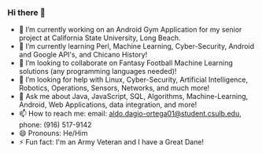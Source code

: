 ### Hi there 👋

- 🔭 I’m currently working on an Android Gym Application for my senior project at California State University, Long Beach.
- 🌱 I’m currently learning Perl, Machine Learning, Cyber-Security, Android and Google API's, and Chicano History! 
- 👯 I’m looking to collaborate on Fantasy Football Machine Learning solutions (any programming languages needed)! 
- 🤔 I’m looking for help with Linux, Cyber-Security, Artificial Intelligence, Robotics, Operations, Sensors, Networks, and much more!
- 💬 Ask me about Java, JavaScript, SQL, Algorithms, Machine-Learning, Android, Web Applications, data integration, and more!
- 📫 How to reach me: email: aldo.dagio-ortega01@student.csulb.edu, phone: (916) 517-9142
- 😄 Pronouns: He/Him
- ⚡ Fun fact: I'm an Army Veteran and I have a Great Dane!
